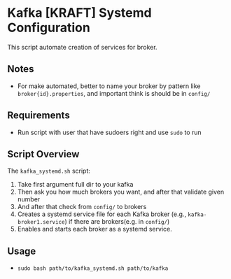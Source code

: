 
# Kafka [KRAFT] Systemd Configuration

This script automate creation of services for broker.

## Notes

- For make automated, better to name your broker by pattern like `broker{id}.properties`, and important think is should be in `config/`

## Requirements

- Run script with user that have sudoers right and use `sudo` to run

## Script Overview

The `kafka_systemd.sh` script:

1. Take first argument full dir to your kafka
2. Then ask you how much brokers you want, and after that validate given number
3. And after that check from `config/` to brokers
4. Creates a systemd service file for each Kafka broker (e.g., `kafka-broker1.service`) if there are brokers(e.g. in `config/`)
5. Enables and starts each broker as a systemd service.

## Usage

- `sudo bash path/to/kafka_systemd.sh path/to/kafka`
